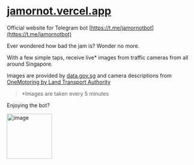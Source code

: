 # [jamornot.vercel.app](jamornot.vercel.app)

Official website for Telegram bot [https://t.me/jamornotbot](https://t.me/jamornotbot)

Ever wondered how bad the jam is? Wonder no more.

With a few simple taps, receive live* images from traffic cameras from all around Singapore.

Images are provided by [data.gov.sg](data.gov.sg) and camera descriptions from [OneMotoring by Land Transport Authority](onemotoring.lta.gov.sg)

> *Images are taken every 5 minutes

Enjoying the bot?

[<img width="120" alt="image" src="https://github.com/russellkua/jamornot-site/assets/34262970/3e7e054b-3189-400c-95e5-c011b95ea173">](https://www.buymeacoffee.com/ugwthivstr)
